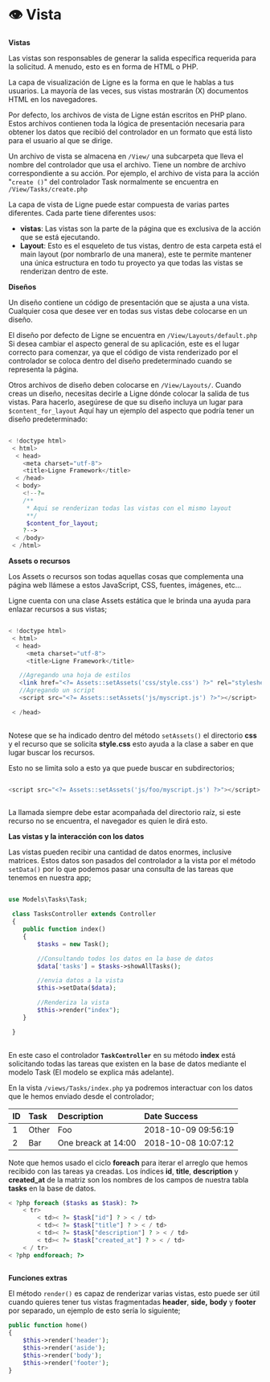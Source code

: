 # 👁️ Vista



**Vistas**

Las vistas son responsables de generar la salida específica requerida para la solicitud. A menudo, esto es en forma de HTML o PHP.

La capa de visualización de Ligne es la forma en que le hablas a tus usuarios. La mayoría de las veces, sus vistas mostrarán \(X\) documentos HTML en los navegadores.

Por defecto, los archivos de vista de Ligne están escritos en PHP plano. Estos archivos contienen toda la lógica de presentación necesaria para obtener los datos que recibió del controlador en un formato que está listo para el usuario al que se dirige.

Un archivo de vista se almacena en `/View/` una subcarpeta que lleva el nombre del controlador que usa el archivo. Tiene un nombre de archivo correspondiente a su acción. Por ejemplo, el archivo de vista para la acción "`create ()`" del controlador Task normalmente se encuentra en `/View/Tasks/create.php`

La capa de vista de Ligne puede estar compuesta de varias partes diferentes. Cada parte tiene diferentes usos:

* **vistas**: Las vistas son la parte de la página que es exclusiva de la acción que se está ejecutando.
* **Layout**: Esto es el esqueleto de tus vistas, dentro de esta carpeta está el main layout \(por nombrarlo de una manera\), este te permite mantener una única estructura en todo tu proyecto ya que todas las vistas se renderizan dentro de este.



**Diseños**

Un diseño contiene un código de presentación que se ajusta a una vista. Cualquier cosa que desee ver en todas sus vistas debe colocarse en un diseño.

El diseño por defecto de Ligne se encuentra en `/View/Layouts/default.php` Si desea cambiar el aspecto general de su aplicación, este es el lugar correcto para comenzar, ya que el código de vista renderizado por el controlador se coloca dentro del diseño predeterminado cuando se representa la página.

Otros archivos de diseño deben colocarse en `/View/Layouts/`. Cuando creas un diseño, necesitas decirle a Ligne dónde colocar la salida de tus vistas. Para hacerlo, asegúrese de que su diseño incluya un lugar para `$content_for_layout` Aquí hay un ejemplo del aspecto que podría tener un diseño predeterminado:

```php

< !doctype html>
 < html>
  < head>
    <meta charset="utf-8">
    <title>Ligne Framework</title>
  < /head>
  < body>
    <!--?=
    /**
     * Aqui se renderizan todas las vistas con el mismo layout
     **/
     $content_for_layout;
    ?-->
  < /body>
 < /html>
```

**Assets o recursos**

Los Assets o recursos son todas aquellas cosas que complementa una página web llámese a estos JavaScript, CSS, fuentes, imágenes, etc...

Ligne cuenta con una clase Assets estática que le brinda una ayuda para enlazar recursos a sus vistas;

```php

< !doctype html>
 < html>
  < head>
     <meta charset="utf-8">
     <title>Ligne Framework</title>

   //Agregando una hoja de estilos
   <link href="<?= Assets::setAssets('css/style.css') ?>" rel="stylesheet">
   //Agregando un script
   <script src="<?= Assets::setAssets('js/myscript.js') ?>"></script>

 < /head>
    
```

Notese que se ha indicado dentro del método `setAssets()` el directorio **css** y el recurso que se solicita **style.css** esto ayuda a la clase a saber en que lugar buscar los recursos.

Esto no se limita solo a esto ya que puede buscar en subdirectorios;

```php

<script src="<?= Assets::setAssets('js/foo/myscript.js') ?>"></script>
    
```

La llamada siempre debe estar acompañada del directorio raíz, si este recurso no se encuentra, el navegador es quien le dirá esto.

**Las vistas y la interacción con los datos**

Las vistas pueden recibir una cantidad de datos enormes, inclusive matrices. Estos datos son pasados del controlador a la vista por el método `setData()` por lo que podemos pasar una consulta de las tareas que tenemos en nuestra app;

```php

use Models\Tasks\Task;

 class TasksController extends Controller
 {
    public function index()
    {
        $tasks = new Task();

        //Consultando todos los datos en la base de datos
        $data['tasks'] = $tasks->showAllTasks();

        //envia datos a la vista
        $this->setData($data);

        //Renderiza la vista
        $this->render("index");
    }

 }
    
```

En este caso el controlador **`TaskController`** en su método **index** está solicitando todas las tareas que existen en la base de datos mediante el modelo Task \(El modelo se explica más adelante\).

En la vista `/views/Tasks/index.php` ya podremos interactuar con los datos que le hemos enviado desde el controlador;

| **ID** | **Task** | **Description** | **Date Success** |
| :--- | :--- | :--- | :--- |
| 1 | Other | Foo | 2018-10-09 09:56:19 |
| 2 | Bar | One breack at 14:00 | 2018-10-08 10:07:12 |

Note que hemos usado el ciclo **foreach** para iterar el arreglo que hemos recibido con las tareas ya creadas. Los índices **id**, **title**, **description** y **created\_at** de la matriz son los nombres de los campos de nuestra tabla **tasks** en la base de datos.

```php
< ?php foreach ($tasks as $task): ?>
    < tr>
        < td>< ?= $task["id"] ? > < / td>
        < td>< ?= $task["title"] ? > < / td>
        < td>< ?= $task["description"] ? > < / td>
        < td>< ?= $task["created_at"] ? > < / td>
    < / tr>
< ?php endforeach; ?>
    
```

**Funciones extras**

El método `render()` es capaz de renderizar varias vistas, esto puede ser útil cuando quieres tener tus vistas fragmentadas **header**, **side,** **body** y **footer** por separado, un ejemplo de esto sería lo siguiente;  


```php
public function home()
{
    $this->render('header');
    $this->render('aside');
    $this->render('body');
    $this->render('footer');
}
```

